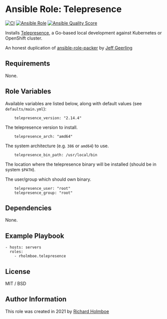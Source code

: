 # Ansible Role: Telepresence

[![CI](https://github.com/rholmboe/ansible-role-telepresence/actions/workflows/ci.yml/badge.svg)](https://github.com/rholmboe/ansible-role-telepresence/actions/workflows/ci.yml)
[![Ansible Role](https://img.shields.io/ansible/role/57223?logo=ansible)](https://galaxy.ansible.com/rholmboe/telepresence)
[![Ansible Quality Score](https://img.shields.io/ansible/quality/57223?logo=ansible)](https://galaxy.ansible.com/rholmboe/telepresence)

Installs [Telepresence](https://github.com/telepresenceio/telepresence), a Go-based local development against Kubernetes or OpenShift cluster.

An honest duplication of [ansible-role-packer](https://github.com/geerlingguy/ansible-role-packer/) by [Jeff Geerling](https://www.jeffgeerling.com/)

## Requirements

None.

## Role Variables

Available variables are listed below, along with default values (see `defaults/main.yml`):

```
    telepresence_version: "2.14.4"
```

The telepresence version to install.

```
    telepresence_arch: "amd64"
```

The system architecture (e.g. `386` or `amd64`) to use.

```
    telepresence_bin_path: /usr/local/bin
```

The location where the telepresence binary will be installed (should be in system `$PATH`).

The user/group which should own binary.

```
    telepresence_user: "root"
    telepresence_group: "root"
```

## Dependencies

None.

## Example Playbook

    - hosts: servers
      roles:
        - rholmboe.telepresence

## License

MIT / BSD

## Author Information

This role was created in 2021 by [Richard Holmboe](https://about.me/rholmboe)
